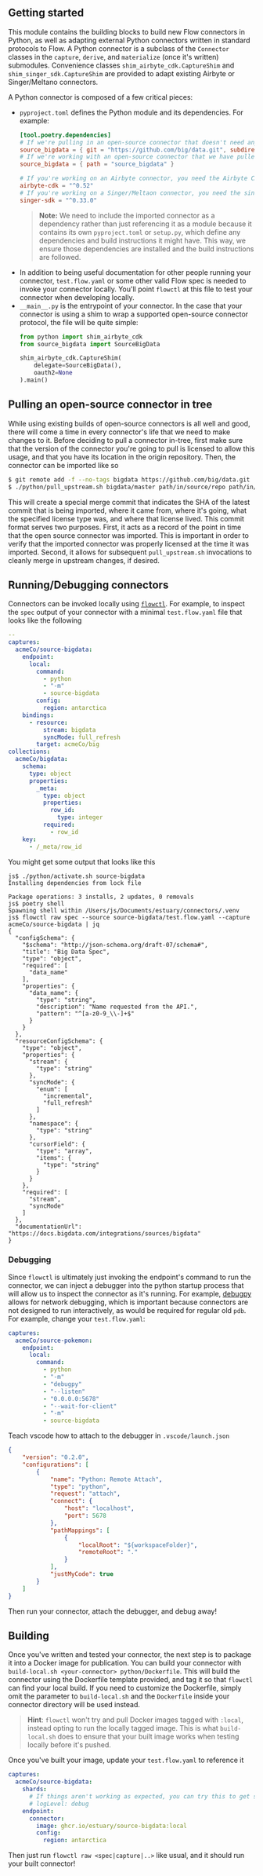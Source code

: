 ## Getting started
This module contains the building blocks to build new Flow connectors in Python, as well as adapting external Python connectors written in standard protocols to Flow. A Python connector is a subclass of the `Connector` classes in the `capture`, `derive`, and `materialize` (once it's written) submodules. Convenience classes `shim_airbyte_cdk.CaptureShim` and `shim_singer_sdk.CaptureShim` are provided to adapt existing Airbyte or Singer/Meltano connectors.

A Python connector is composed of a few critical pieces:
* `pyproject.toml` defines the Python module and its dependencies. For example:
  ```toml
  [tool.poetry.dependencies]
  # If we're pulling in an open-source connector that doesn't need any changes, we can define it here. Subdirectory can be omitted if the connector lives at the root of the repo.
  source_bigdata = { git = "https://github.com/big/data.git", subdirectory = "connector" }
  # If we're working with an open-source connector that we have pulled in-tree, we can define it like this, where the connector was pulled into the subdirectory "source_bigdata".
  source_bigdata = { path = "source_bigdata" }

  # If you're working on an Airbyte connector, you need the Airbyte CDK
  airbyte-cdk = "^0.52"
  # If you're working on a Singer/Meltaon connector, you need the singer SDK
  singer-sdk = "^0.33.0"
  ```
  > **Note:** We need to include the imported connector as a dependency rather than just referencing it as a module because it contains its own `pyproject.toml` or `setup.py`, which define any dependencies and build instructions it might have. This way, we ensure those dependencies are installed and the build instructions are followed.
* In addition to being useful documentation for other people running your connector, `test.flow.yaml` or some other valid Flow spec is needed to invoke your connector locally. You'll point `flowctl` at this file to test your connector when developing locally.
* `__main__.py` is the entrypoint of your connector. In the case that your connector is using a shim to wrap a supported open-source connector protocol, the file will be quite simple:
  ```python
  from python import shim_airbyte_cdk
  from source_bigdata import SourceBigData

  shim_airbyte_cdk.CaptureShim(
      delegate=SourceBigData(),
      oauth2=None
  ).main()
  ```

## Pulling an open-source connector in tree
While using existing builds of open-source connectors is all well and good, there will come a time in every connector's life that we need to make changes to it. Before deciding to pull a connector in-tree, first make sure that the version of the connector you're going to pull is licensed to allow this usage, and that you have its location in the origin repository. Then, the connector can be imported like so

```bash
$ git remote add -f --no-tags bigdata https://github.com/big/data.git 
$ ./python/pull_upstream.sh bigdata/master path/in/source/repo path/in/this/repo license_type path/to/LICENSE
```

This will create a special merge commit that indicates the SHA of the latest commit that is being imported, where it came from, where it's going, what the specified license type was, and where that license lived. This commit format serves two purposes. First, it acts as a record of the point in time that the open source connector was imported. This is important in order to verify that the imported connector was properly licensed at the time it was imported. Second, it allows for subsequent `pull_upstream.sh` invocations to cleanly merge in upstream changes, if desired.

## Running/Debugging connectors
Connectors can be invoked locally using [`flowctl`](https://docs.estuary.dev/getting-started/installation/#get-started-with-the-flow-cli). For example, to inspect the `spec` output of your connector with a minimal `test.flow.yaml` file that looks like the following 
```yaml
--
captures:
  acmeCo/source-bigdata:
    endpoint:
      local:
        command:
          - python
          - "-m"
          - source-bigdata
        config:
          region: antarctica
    bindings:
      - resource:
          stream: bigdata
          syncMode: full_refresh
        target: acmeCo/big
collections:
  acmeCo/bigdata:
    schema:
      type: object
      properties:
        _meta:
          type: object
          properties:
            row_id:
              type: integer
          required:
            - row_id
    key:
      - /_meta/row_id
```
You might get some output that looks like this
```console
js$ ./python/activate.sh source-bigdata
Installing dependencies from lock file

Package operations: 3 installs, 2 updates, 0 removals
js$ poetry shell
Spawning shell within /Users/js/Documents/estuary/connectors/.venv
js$ flowctl raw spec --source source-bigdata/test.flow.yaml --capture acmeCo/source-bigdata | jq
{
  "configSchema": {
    "$schema": "http://json-schema.org/draft-07/schema#",
    "title": "Big Data Spec",
    "type": "object",
    "required": [
      "data_name"
    ],
    "properties": {
      "data_name": {
        "type": "string",
        "description": "Name requested from the API.",
        "pattern": "^[a-z0-9_\\-]+$"
      }
    }
  },
  "resourceConfigSchema": {
    "type": "object",
    "properties": {
      "stream": {
        "type": "string"
      },
      "syncMode": {
        "enum": [
          "incremental",
          "full_refresh"
        ]
      },
      "namespace": {
        "type": "string"
      },
      "cursorField": {
        "type": "array",
        "items": {
          "type": "string"
        }
      }
    },
    "required": [
      "stream",
      "syncMode"
    ]
  },
  "documentationUrl": "https://docs.bigdata.com/integrations/sources/bigdata"
}
```

### Debugging
Since `flowctl` is ultimately just invoking the endpoint's command to run the connector, we can inject a debugger into the python startup process that will allow us to inspect the connector as it's running. For example, [debugpy](https://github.com/microsoft/debugpy) allows for network debugging, which is important because connectors are not designed to run interactively, as would be required for regular old `pdb`. For example, change your `test.flow.yaml`: 
```yaml
captures:
  acmeCo/source-pokemon:
    endpoint:
      local:
        command:
          - python
          - "-m"
          - "debugpy"
          - "--listen"
          - "0.0.0.0:5678"
          - "--wait-for-client"
          - "-m"
          - source-bigdata
```
Teach vscode how to attach to the debugger in `.vscode/launch.json`
```json
{
    "version": "0.2.0",
    "configurations": [
        {
            "name": "Python: Remote Attach",
            "type": "python",
            "request": "attach",
            "connect": {
                "host": "localhost",
                "port": 5678
            },
            "pathMappings": [
                {
                    "localRoot": "${workspaceFolder}",
                    "remoteRoot": "."
                }
            ],
            "justMyCode": true
        }
    ]
}
```

Then run your connector, attach the debugger, and debug away!

## Building
Once you've written and tested your connector, the next step is to package it into a Docker image for publication. You can build your connector with `build-local.sh <your-connector> python/Dockerfile`. This will build the connector using the Dockerfile template provided, and tag it so that `flowctl` can find your local build. If you need to customize the Dockerfile, simply omit the parameter to `build-local.sh` and the `Dockerfile` inside your connector directory will be used instead.
> **Hint**: `flowctl` won't try and pull Docker images tagged with `:local`, instead opting to run the locally tagged image. This is what `build-local.sh` does to ensure that your built image works when testing locally before it's pushed.

Once you've built your image, update your `test.flow.yaml` to reference it
```yaml
captures:
  acmeCo/source-bigdata:
    shards:
      # If things aren't working as expected, you can try this to get some more debug logging
      # logLevel: debug
    endpoint:
      connector:
        image: ghcr.io/estuary/source-bigdata:local
        config:
          region: antarctica
```
Then just run `flowctl raw <spec|capture|..>` like usual, and it should run your built connector!
